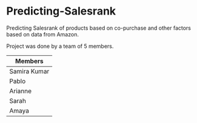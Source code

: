 # Predicting-Salesrank
Predicting Salesrank of products based on co-purchase and other factors based on data from Amazon. 

Project was done by a team of 5 members.

| Members        |
| ------------- |
| Samira Kumar     |
| Pablo      |
|Arianne |
|Sarah|
|Amaya|
